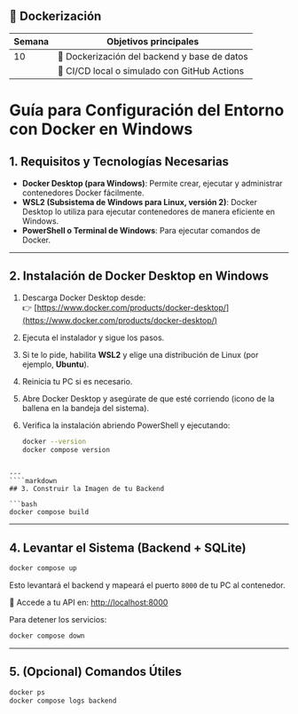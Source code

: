 ## 📅 Dockerización 

| Semana | Objetivos principales                                             |
| ------ | ----------------------------------------------------------------- |
| 10     | 🐳 Dockerización del backend y base de datos                      |
|        | 🔁 CI/CD local o simulado con GitHub Actions                      |


# Guía para Configuración del Entorno con Docker en Windows

## 1. Requisitos y Tecnologías Necesarias

- **Docker Desktop (para Windows)**: Permite crear, ejecutar y administrar contenedores Docker fácilmente.
- **WSL2 (Subsistema de Windows para Linux, versión 2)**: Docker Desktop lo utiliza para ejecutar contenedores de manera eficiente en Windows.
- **PowerShell o Terminal de Windows**: Para ejecutar comandos de Docker.

---

## 2. Instalación de Docker Desktop en Windows

1. Descarga Docker Desktop desde:  
   👉 [https://www.docker.com/products/docker-desktop/](https://www.docker.com/products/docker-desktop/)

2. Ejecuta el instalador y sigue los pasos.

3. Si te lo pide, habilita **WSL2** y elige una distribución de Linux (por ejemplo, **Ubuntu**).

4. Reinicia tu PC si es necesario.

5. Abre Docker Desktop y asegúrate de que esté corriendo (icono de la ballena en la bandeja del sistema).

6. Verifica la instalación abriendo PowerShell y ejecutando:

   ```bash
   docker --version
   docker compose version
```

---
````markdown
## 3. Construir la Imagen de tu Backend

```bash
docker compose build
```

---

## 4. Levantar el Sistema (Backend + SQLite)

```bash
docker compose up
```

Esto levantará el backend y mapeará el puerto `8000` de tu PC al contenedor.

🔗 Accede a tu API en: [http://localhost:8000](http://localhost:8000)

Para detener los servicios:

```bash
docker compose down
```

---

## 5. (Opcional) Comandos Útiles

```bash
docker ps
docker compose logs backend
```



<!--stackedit_data:
eyJoaXN0b3J5IjpbLTExMDgxMDBdfQ==
-->